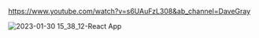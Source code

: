 https://www.youtube.com/watch?v=s6UAuFzL308&ab_channel=DaveGray


![2023-01-30 15_38_12-React App](https://user-images.githubusercontent.com/90575401/215621449-af1c89da-4b6e-48ac-80b4-648bb96d82b0.png)
